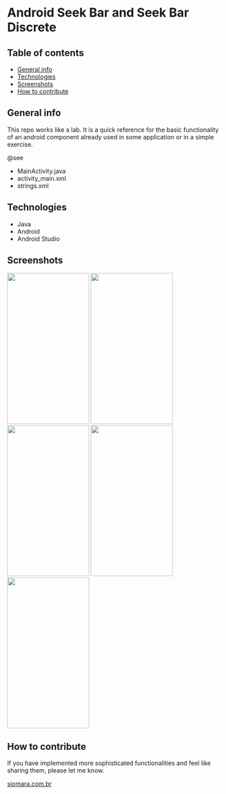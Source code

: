 # Android Seek Bar and Seek Bar Discrete


## Table of contents
* [General info](#general-info)
* [Technologies](#technologies)
* [Screenshots](#screenshots)
* [How to contribute](#how-to-contribute)


## General info
This repo works like a lab. It is a quick reference for the basic functionality of an android component already used in some application or in a simple exercise.

@see

- MainActivity.java
- activity_main.xml
- strings.xml


## Technologies
* Java
* Android
* Android Studio


## Screenshots
<kbd><img src="https://user-images.githubusercontent.com/5893219/135548185-5cca4987-e9e3-43de-adb9-cf6254f064c1.png" width="190" height="350"></kbd>
<kbd><img src="https://user-images.githubusercontent.com/5893219/135548177-a286ea2a-5a28-4a19-a231-01995a83e1a8.png" width="190" height="350"></kbd>
<kbd><img src="https://user-images.githubusercontent.com/5893219/135548179-157d3d5e-ac28-4a96-b5c7-af56e472a168.png" width="190" height="350"></kbd>
<kbd><img src="https://user-images.githubusercontent.com/5893219/135548180-9a91ba85-d3d0-46c4-8c16-511b946fc8ec.png" width="190" height="350"></kbd>
<kbd><img src="https://user-images.githubusercontent.com/5893219/135548182-ed184951-f81b-467e-9b9c-e17756b5c5a1.png" width="190" height="350"></kbd>


## How to contribute
If you have implemented more sophisticated functionalities and feel like sharing them, please let me know.

[siomara.com.br](http://www.siomara.com.br)

